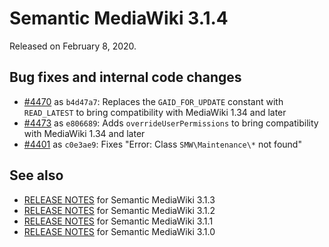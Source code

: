 # Semantic MediaWiki 3.1.4

Released on February 8, 2020.

## Bug fixes and internal code changes

* [#4470](https://github.com/SemanticMediaWiki/SemanticMediaWiki/pull/4470) as `b4d47a7`: Replaces the `GAID_FOR_UPDATE` constant with `READ_LATEST` to bring compatibility with MediaWiki 1.34 and later
* [#4473](https://github.com/SemanticMediaWiki/SemanticMediaWiki/pull/4473) as `e806689`: Adds `overrideUserPermissions` to bring compatibility with MediaWiki 1.34 and later
* [#4401](https://github.com/SemanticMediaWiki/SemanticMediaWiki/pull/4401) as `c0e3ae9`: Fixes "Error: Class `SMW\Maintenance\*` not found"

## See also
* [RELEASE NOTES](https://github.com/SemanticMediaWiki/SemanticMediaWiki/blob/3.1.x/docs/releasenotes/RELEASE-NOTES-3.1.3.md) for Semantic MediaWiki 3.1.3
* [RELEASE NOTES](https://github.com/SemanticMediaWiki/SemanticMediaWiki/blob/3.1.x/docs/releasenotes/RELEASE-NOTES-3.1.2.md) for Semantic MediaWiki 3.1.2
* [RELEASE NOTES](https://github.com/SemanticMediaWiki/SemanticMediaWiki/blob/3.1.x/docs/releasenotes/RELEASE-NOTES-3.1.1.md) for Semantic MediaWiki 3.1.1
* [RELEASE NOTES](https://github.com/SemanticMediaWiki/SemanticMediaWiki/blob/3.1.x/docs/releasenotes/RELEASE-NOTES-3.1.0.md) for Semantic MediaWiki 3.1.0
